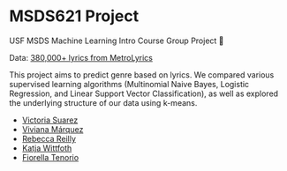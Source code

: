 # MSDS621 Project
USF MSDS Machine Learning Intro Course Group Project 🦄

Data: [380,000+ lyrics from MetroLyrics](https://www.kaggle.com/gyani95/380000-lyrics-from-metrolyrics)

This project aims to predict genre based on lyrics. We compared various supervised learning algorithms (Multinomial Naive Bayes, Logistic Regression, and Linear Support Vector Classification), as well as explored the underlying structure of our data using k-means. 

* [Victoria Suarez](https://github.com/vasuarez)
* [Viviana Márquez](https://github.com/vivianamarquez)
* [Rebecca Reilly](https://github.com/r-reilly)
* [Katja Wittfoth](https://github.com/katjawittfoth)
* [Fiorella Tenorio](https://github.com/fioreten)
